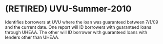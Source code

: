 # (**RETIRED**) UVU-Summer-2010

Identifies borrowers at UVU where the loan was guaranteed between 7/1/09 and the current date. One report will ID borrowers with guaranteed loans through UHEAA. The other will ID borrower with guaranteed loans with lenders other than UHEAA.
